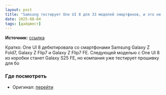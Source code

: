 ```yaml
---
layout: post
title: "Samsung тестирует One UI 8 для 33 моделей смартфонов, и это не только флагманы: список устройств"
date: 2025-08-04
tags: [дайджест]
---
```


**Источник:** [ссылка](https://www.ixbt.com/news/2025/08/04/samsung-one-ui-8-33.html)

Кратко: One UI 8 дебютировала со смартфонами Samsung Galaxy Z Fold7, Galaxy Z Flip7 и Galaxy Z Flip7 FE. Следующей моделью с One UI 8 из коробки станет Galaxy S25 FE, но компания уже тестирует прошивку для бо

### Где посмотреть
- Оригинал: [перейти]({link})
